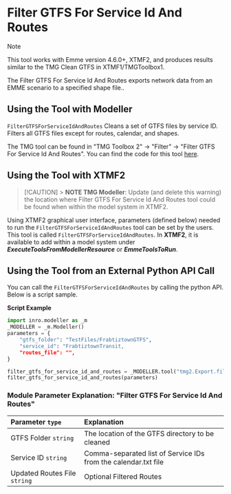 # **Filter GTFS For Service Id And Routes**

> [!NOTE]
> This tool works with Emme version 4.6.0+, XTMF2, and produces results similar to the TMG Clean GTFS in XTMF1/TMGToolbox1.

The Filter GTFS For Service Id And Routes exports network data from an EMME scenario to a specified shape file..

## **Using the Tool with Modeller**

`FilterGTFSForServiceIdAndRoutes` Cleans a set of GTFS files by service ID. Filters all GTFS files except for routes, calendar, and shapes.

The TMG tool can be found in "TMG Toolbox 2" -> "Filter" -> "Filter GTFS For Service Id And Routes". You can
find the code for this tool [here](https://github.com/TravelModellingGroup/TMG.EMME/blob/master/TMG.EMME/TMGToolbox2/src/Filter/filter_gtfs_for_service_id_and_routes.py).

## **Using the Tool with XTMF2**

> [!CAUTION] > **NOTE TMG Modeller**: Update (and delete this warning) the location where Filter GTFS For Service Id And Routes tool could be found when within the model system in XTMF2.

Using XTMF2 graphical user interface, parameters (defined below) needed to run the `FilterGTFSForServiceIdAndRoutes` tool can be set by the users. This tool is called `FilterGTFSForServiceIdAndRoutes`. In **XTMF2**, it is available to add within a model system under **_ExecuteToolsFromModellerResource_** or **_EmmeToolsToRun_**.

## **Using the Tool from an External Python API Call**

You can call the `FilterGTFSForServiceIdAndRoutes` by calling the python API. Below is a script sample.

**Script Example**

```python
import inro.modeller as _m
_MODELLER = _m.Modeller()
parameters = {
    "gtfs_folder": "TestFiles/FrabtiztownGTFS",
    "service_id": "FrabtiztownTransit,
    "routes_file": "",
}

filter_gtfs_for_service_id_and_routes = _MODELLER.tool("tmg2.Export.filter_gtfs_for_service_id_and_routes")
filter_gtfs_for_service_id_and_routes(parameters)
```

### Module Parameter Explanation: "Filter GTFS For Service Id And Routes"

| Parameter `type`          | Explanation                                              |
| :------------------------ | :------------------------------------------------------- |
| GTFS Folder `string` | The location of the GTFS directory to be cleaned   |
| Service ID `string`          | Comma-separated list of Service IDs from the calendar.txt file|
| Updated Routes File `string`    | Optional Filtered Routes|
